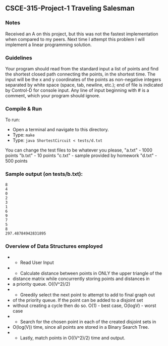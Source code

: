 ## CSCE-315-Project-1 Traveling Salesman

### Notes
Received an A on this project, but this was not the fastest implementation when compared to my peers. Next time I attempt this problem I will implement a linear programming solution. 

### Guidelines
Your program should read from the standard input a list of points
and find the shortest closed path connecting the points, in the shortest time.
The input will be the x and y coordinates of the points as non-negative
integers separated by white space (space, tab, newline, etc.); end of file is 
indicated by Control-D for console input.  Any line of input beginning with # 
is a comment, which your program should ignore.

### Compile & Run
To run: 
 - Open a terminal and navigate to this directory.
 - Type: `make`
 - Type: `java ShortestCircuit < tests/d.txt`

You can change the test files to be whatever you please,
"a.txt" - 1000 points
"b.txt" - 10 points
"c.txt" - sample provided by homework
"d.txt" - 500 points

### Sample output (on tests/b.txt):
```
8
4
0
2
3
1
6
9
7
5
8
297.48784942831895
```

### Overview of Data Structures employed
 * - Read User Input
 * - Calculate distance between points in ONLY the upper triangle of the
 *    distance matrix while concurrently storing points and distances in
 *    a priority queue. O((V^2)/2)
 * - Greedily select the next point to attempt to add to final graph out 
 *    of the priority queue. If the point can be added to a disjoint set
 *    without creating a cycle then do so. O(1) - best case, O(logV) - worst case
 * - Search for the chosen point in each of the created disjoint sets in 
 *    O(log(V)) time, since all points are stored in a Binary Search Tree.
 * - Lastly, match points in O((V^2)/2) time and output. 

